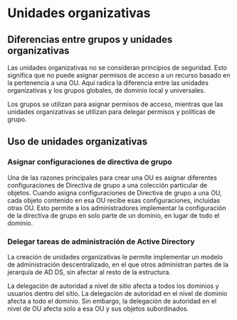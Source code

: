 
# Unidades organizativas

## Diferencias entre grupos y unidades organizativas
Las unidades organizativas no se consideran principios de seguridad. Esto significa que no puede asignar permisos de acceso a un recurso basado en la pertenencia a una OU. Aquí radica la diferencia entre las unidades organizativas y los grupos globales, de dominio local y universales. 

Los grupos se utilizan para asignar permisos de acceso, mientras que las unidades organizativas se utilizan para delegar permisos y políticas de grupo.

## Uso de unidades organizativas 

### Asignar configuraciones de directiva de grupo

Una de las razones principales para crear una OU es asignar diferentes configuraciones de Directiva de grupo a una colección 
particular de objetos. Cuando asigna configuraciones de Directiva de grupo a una OU, cada objeto contenido en esa OU recibe esas 
configuraciones, incluidas otras OU. Esto permite a los administradores implementar la configuración de la directiva de grupo 
en solo parte de un dominio, en lugar de todo el dominio.

### Delegar tareas de administración de Active Directory
La creación de unidades organizativas le permite implementar un modelo de administración descentralizado, 
en el que otros administran partes de la jerarquía de AD DS, sin afectar al resto de la estructura.

La delegación de autoridad a nivel de sitio afecta a todos los dominios y usuarios dentro del sitio. 
La delegación de autoridad en el nivel de dominio afecta a todo el dominio. Sin embargo, la delegación 
de autoridad en el nivel de OU afecta solo a esa OU y sus objetos subordinados. 
